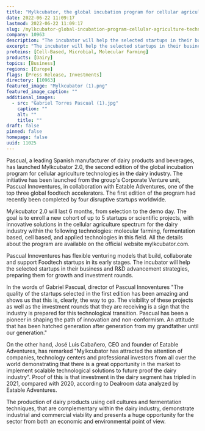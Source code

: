 ```yaml
---
title: "Mylkcubator, the global incubation program for cellular agriculture technologies in the dairy industry, kicks off its second cohort"
date: 2022-06-22 11:09:17
lastmod: 2022-06-22 11:09:17
slug: /mylkcubator-global-incubation-program-cellular-agriculture-technologies-dairy-industry
company: 10963
description: "The incubator will help the selected startups in their business and R&D advancement strategies, preparing them for growth and investment rounds"
excerpt: "The incubator will help the selected startups in their business and R&D advancement strategies, preparing them for growth and investment rounds"
proteins: [Cell-Based, Microbial, Molecular Farming]
products: [Dairy]
topics: [Business]
regions: [Europe]
flags: [Press Release, Investments]
directory: [10963]
featured_image: "Mylkcubator (1).png"
featured_image_caption: ""
additional_images:
  - src: "Gabriel Torres Pascual (1).jpg"
    caption: ""
    alt: ""
    title: ""
draft: false
pinned: false
homepage: false
uuid: 11025
---
```

Pascual, a leading Spanish manufacturer of dairy products and beverages,
has launched Mylkcubator 2.0, the second edition of the global
incubation program for cellular agriculture technologies in the dairy
industry. The initiative has been launched from the group's Corporate
Venture unit, Pascual Innoventures, in collaboration with Eatable
Adventures, one of the top three global foodtech accelerators. The first
edition of the program had recently been completed by four disruptive
startups worldwide.

Mylkcubator 2.0 will last 6 months, from selection to the demo day. The
goal is to enroll a new cohort of up to 5 startups or scientific
projects, with innovative solutions in the cellular agriculture spectrum
for the dairy industry within the following technologies: molecular
farming, fermentation based, cell based, and applied technologies in
this field. All the details about the program are available on the
official website mylkcubator.com.

Pascual Innoventures has flexible venturing models that build,
collaborate and support Foodtech startups in its early stages. The
incubator will help the selected startups in their business and R&D
advancement strategies, preparing them for growth and investment rounds.

In the words of Gabriel Pascual, director of Pascual Innoventures \"The
quality of the startups selected in the first edition has been amazing
and shows us that this is, clearly, the way to go. The visibility of
these projects as well as the investment rounds that they are receiving
is a sign that the industry is prepared for this technological
transition. Pascual has been a pioneer in shaping the path of innovation
and non-conformism. An attitude that has been hatched generation after
generation from my grandfather until our generation."

On the other hand, José Luis Cabañero, CEO and founder of Eatable
Adventures, has remarked "Mylkcubator has attracted the attention of
companies, technology centers and professional investors from all over
the world demonstrating that there is a great opportunity in the market
to implement scalable technological solutions to future proof the dairy
industry". Proof of this is that investment in the dairy segment has
tripled in 2021, compared with 2020, according to Dealroom data analyzed
by Eatable Adventures.

The production of dairy products using cell cultures and fermentation
techniques, that are complementary within the dairy industry,
demonstrate industrial and commercial viability and presents a huge
opportunity for the sector from both an economic and environmental point
of view.
